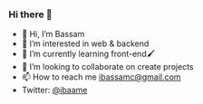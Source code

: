 ### Hi there 👋

* 👋 Hi, I’m Bassam
* 👀 I’m interested in web & backend
* 🌱 I’m currently learning front-end🖌️
* 💞️ I’m looking to collaborate on create projects
* 📫 How to reach me ibassamc@gmail.com
* Twitter: [@ibaame](https://twitter.com/ibaame)
